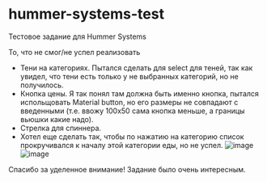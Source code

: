 # hummer-systems-test
Тестовое задание для Hummer Systems

То, что не смог/не успел реализовать
- Тени на категориях. Пытался сделать для select для теней, так как увидел, что тени есть только у не выбранных категорий, но не получилось.
- Кнопка цены. Я так понял там должна быть именно кнопка, пытался испольщовать Material button, но его размеры не совпадают с введенными (т.е. ввожу 100х50 сама кнопка меньше, а границы вьюшки какие надо).
- Стрелка для спиннера.
- Хотел еще сделать так, чтобы по нажатию на категорию список прокручивался к началу этой категории еды, но не успел.
![image](https://user-images.githubusercontent.com/62440471/195997096-89fcf462-173b-43d8-94e7-a864de7d433f.png)
![image](https://user-images.githubusercontent.com/62440471/195997348-4206db86-93ac-49b5-b0dd-d3b7c2292d34.png)

Спасибо за уделенное внимание! Задание было очень интересным.
